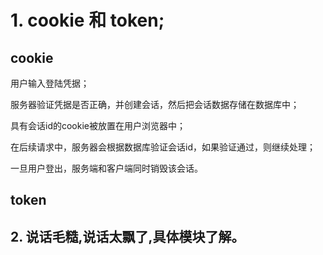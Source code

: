 # 1.  cookie  和 token;

## 	cookie 

用户输入登陆凭据；

服务器验证凭据是否正确，并创建会话，然后把会话数据存储在数据库中；

具有会话id的cookie被放置在用户浏览器中；

在后续请求中，服务器会根据数据库验证会话id，如果验证通过，则继续处理；

一旦用户登出，服务端和客户端同时销毁该会话。

## 	token 

## 2.  说话毛糙,说话太飘了,具体模块了解。

